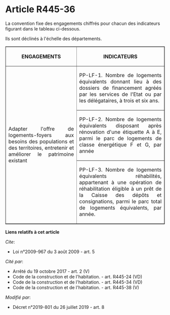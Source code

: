 # Article R445-36

La convention fixe des engagements chiffrés pour chacun des indicateurs figurant dans le tableau ci-dessous.

Ils sont déclinés à l'échelle des départements.

<table border="1">
  <tbody>
    <tr>
      <th>

ENGAGEMENTS</th>
      <th>

INDICATEURS</th>
    </tr>
    <tr>
      <td rowspan="3" align="justify">

Adapter l'offre de logements-foyers aux besoins des populations et des territoires, entretenir et améliorer le patrimoine
existant</td>
      <td align="justify">

PP-LF-1. Nombre de logements équivalents donnant lieu à des dossiers de financement agréés par les services de l'Etat ou par
les délégataires, à trois et six ans.</td>
    </tr>
    <tr>
      <td align="justify">

PP-LF-2. Nombre de logements équivalents disposant après rénovation d'une étiquette A à E, parmi le parc de logements de
classe énergétique F et G, par année</td>
    </tr>
    <tr>
      <td align="justify">

PP-LF-3. Nombre de logements équivalents réhabilités, appartenant à une opération de réhabilitation éligible à un prêt de la
Caisse des dépôts et consignations, parmi le parc total de logements équivalents, par année.</td>
    </tr>
  </tbody>
</table>

**Liens relatifs à cet article**

_Cite_:

  - Loi n°2009-967 du 3 août 2009 - art. 5

_Cité par_:

  - Arrêté du 19 octobre 2017 - art. 2 (V)
  - Code de la construction et de l'habitation. - art. R445-24 (VD)
  - Code de la construction et de l'habitation. - art. R445-34 (VD)
  - Code de la construction et de l'habitation. - art. R445-38 (V)

_Modifié par_:

  - Décret n°2019-801 du 26 juillet 2019 - art. 8
